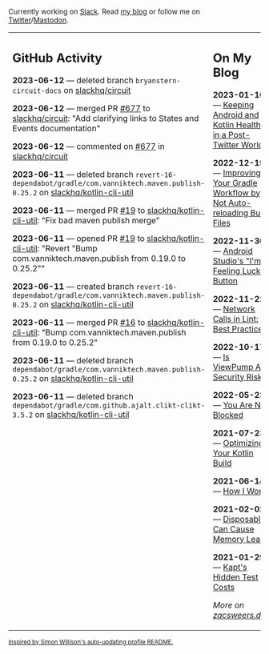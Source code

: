 Currently working on [Slack](https://slack.com/). Read [my blog](https://zacsweers.dev/) or follow me on [Twitter](https://twitter.com/ZacSweers)/[Mastodon](https://hachyderm.io/@ZacSweers).

<table><tr><td valign="top" width="60%">

## GitHub Activity
<!-- githubActivity starts -->
**2023-06-12** — deleted branch `bryanstern-circuit-docs` on [slackhq/circuit](https://github.com/slackhq/circuit)

**2023-06-12** — merged PR [#677](https://github.com/slackhq/circuit/pull/677) to [slackhq/circuit](https://github.com/slackhq/circuit): "Add clarifying links to States and Events documentation"

**2023-06-12** — commented on [#677](https://github.com/slackhq/circuit/pull/677#issuecomment-1587475230) in [slackhq/circuit](https://github.com/slackhq/circuit)

**2023-06-11** — deleted branch `revert-16-dependabot/gradle/com.vanniktech.maven.publish-0.25.2` on [slackhq/kotlin-cli-util](https://github.com/slackhq/kotlin-cli-util)

**2023-06-11** — merged PR [#19](https://github.com/slackhq/kotlin-cli-util/pull/19) to [slackhq/kotlin-cli-util](https://github.com/slackhq/kotlin-cli-util): "Fix bad maven publish merge"

**2023-06-11** — opened PR [#19](https://github.com/slackhq/kotlin-cli-util/pull/19) to [slackhq/kotlin-cli-util](https://github.com/slackhq/kotlin-cli-util): "Revert "Bump com.vanniktech.maven.publish from 0.19.0 to 0.25.2""

**2023-06-11** — created branch `revert-16-dependabot/gradle/com.vanniktech.maven.publish-0.25.2` on [slackhq/kotlin-cli-util](https://github.com/slackhq/kotlin-cli-util)

**2023-06-11** — merged PR [#16](https://github.com/slackhq/kotlin-cli-util/pull/16) to [slackhq/kotlin-cli-util](https://github.com/slackhq/kotlin-cli-util): "Bump com.vanniktech.maven.publish from 0.19.0 to 0.25.2"

**2023-06-11** — deleted branch `dependabot/gradle/com.vanniktech.maven.publish-0.25.2` on [slackhq/kotlin-cli-util](https://github.com/slackhq/kotlin-cli-util)

**2023-06-11** — deleted branch `dependabot/gradle/com.github.ajalt.clikt-clikt-3.5.2` on [slackhq/kotlin-cli-util](https://github.com/slackhq/kotlin-cli-util)
<!-- githubActivity ends -->
</td><td valign="top" width="40%">

## On My Blog
<!-- blog starts -->
**2023-01-10** — [Keeping Android and Kotlin Healthy in a Post-Twitter World](https://www.zacsweers.dev/keeping-android-healthy/)

**2022-12-19** — [Improving Your Gradle Workflow by Not Auto-reloading Build Files](https://www.zacsweers.dev/improving-your-workflow-by-not-auto-reloading-build-files/)

**2022-11-30** — [Android Studio's "I'm Feeling Lucky" Button](https://www.zacsweers.dev/android-studios-im-feeling-lucky-button/)

**2022-11-22** — [Network Calls in Lint: Best Practices](https://www.zacsweers.dev/network-calls-in-lint-best-practices/)

**2022-10-17** — [Is ViewPump A Security Risk?](https://www.zacsweers.dev/is-viewpump-a-security-risk/)

**2022-05-23** — [You Are Not Blocked](https://www.zacsweers.dev/you-are-not-blocked/)

**2021-07-23** — [Optimizing Your Kotlin Build](https://www.zacsweers.dev/optimizing-your-kotlin-build/)

**2021-06-14** — [How I Work](https://www.zacsweers.dev/how-i-work/)

**2021-02-02** — [Disposables Can Cause Memory Leaks](https://www.zacsweers.dev/disposables-can-cause-memory-leaks/)

**2021-01-29** — [Kapt's Hidden Test Costs](https://www.zacsweers.dev/kapts-hidden-test-costs/)
<!-- blog ends -->
_More on [zacsweers.dev](https://zacsweers.dev/)_
</td></tr></table>

<sub><a href="https://simonwillison.net/2020/Jul/10/self-updating-profile-readme/">Inspired by Simon Willison's auto-updating profile README.</a></sub>